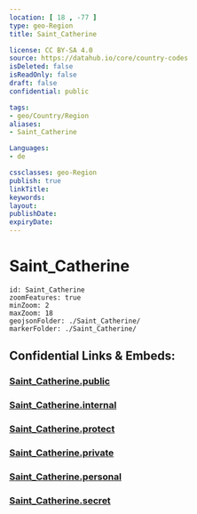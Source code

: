 ```yaml
---
location: [ 18 , -77 ] 
type: geo-Region
title: Saint_Catherine

license: CC BY-SA 4.0
source: https://datahub.io/core/country-codes
isDeleted: false
isReadOnly: false
draft: false
confidential: public

tags:
- geo/Country/Region
aliases:
- Saint_Catherine

Languages:
- de

cssclasses: geo-Region
publish: true
linkTitle: 
keywords: 
layout: 
publishDate: 
expiryDate: 
---
```


# Saint_Catherine

```leaflet
id: Saint_Catherine
zoomFeatures: true 
minZoom: 2 
maxZoom: 18
geojsonFolder: ./Saint_Catherine/
markerFolder: ./Saint_Catherine/
```


## Confidential Links & Embeds: 

### [Saint_Catherine.public](/_public/\Earth\Continent\America~Caribbean\Jamaica\Parishes~JamaicaSaint_Catherine.public.md) 

### [Saint_Catherine.internal](/_internal/\Earth\Continent\America~Caribbean\Jamaica\Parishes~JamaicaSaint_Catherine.internal.md) 

### [Saint_Catherine.protect](/_protect/\Earth\Continent\America~Caribbean\Jamaica\Parishes~JamaicaSaint_Catherine.protect.md) 

### [Saint_Catherine.private](/_private/\Earth\Continent\America~Caribbean\Jamaica\Parishes~JamaicaSaint_Catherine.private.md) 

### [Saint_Catherine.personal](/_personal/\Earth\Continent\America~Caribbean\Jamaica\Parishes~JamaicaSaint_Catherine.personal.md) 

### [Saint_Catherine.secret](/_secret/\Earth\Continent\America~Caribbean\Jamaica\Parishes~JamaicaSaint_Catherine.secret.md)

